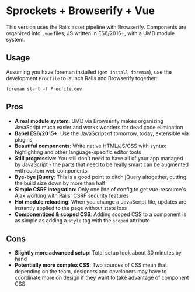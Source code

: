 # Sprockets + Browserify + Vue

This version uses the Rails asset pipeline with Browserify. Components are organized into `.vue` files, JS written in ES6/2015+, with a UMD module system.

## Usage

Assuming you have foreman installed (`gem install foreman`), use the development `Procfile` to launch Rails and Browserify together:

```
foreman start -f Procfile.dev
```

## Pros

- __A real module system__: UMD via Browserify makes organizing JavaScript much easier and works wonders for dead code elimination
- __Babel ES6/2015+__: Use the JavaScript of tomorrow, today, extensible via plugins
- __Beautiful components__: Write native HTML/JS/CSS with syntax highlighting and other language-specific editor tools
- __Still progressive__: You still don't need to have all of your app managed by JavaScript - the parts that need to be really smart can be augmented with custom web components
- __Bye-bye jQuery__: This is a good point to ditch jQuery altogether, cutting the build size down by more than half
- __Simple CSRF integration__: Only one line of config to get vue-resource's Ajax working with Rails' CSRF security features
- __Hot module reloading__: When you change a JavaScript file, updates are instantly applied to the page without state loss
- __Componentized & scoped CSS__: Adding scoped CSS to a component is as simple as adding a `style` tag with the `scoped` attribute

## Cons

- __Slightly more advanced setup__: Total setup took about 30 minutes by hand
- __Potentially more complex CSS__: Two sources of CSS mean that depending on the team, designers and developers may have to coordinate more on design if they want to take advantage of component CSS
